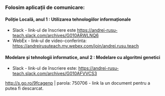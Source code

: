 ### Folosim aplicații de comunicare:

#### Poliție Locală, anul 1 : Utilizarea tehnologiilor informaționale

- Slack - link-ul de înscriere este 
https://andrei-rusu-teach.slack.com/archives/G010ARWLNQ6
- WebEx - link-ul de video-conferinta: https://andreirusuteach.my.webex.com/join/andrei.rusu.teach 


#### Modelare și tehnologii informatice, anul 2 : Modelare cu algoritmi genetici

- Slack - link-ul de înscriere este: https://andrei-rusu-teach.slack.com/archives/G010AFVVCS3


http://s.go.ro/9fcagenp | parola: 750706 - link la un document pentru a putea fi descarcat. 


